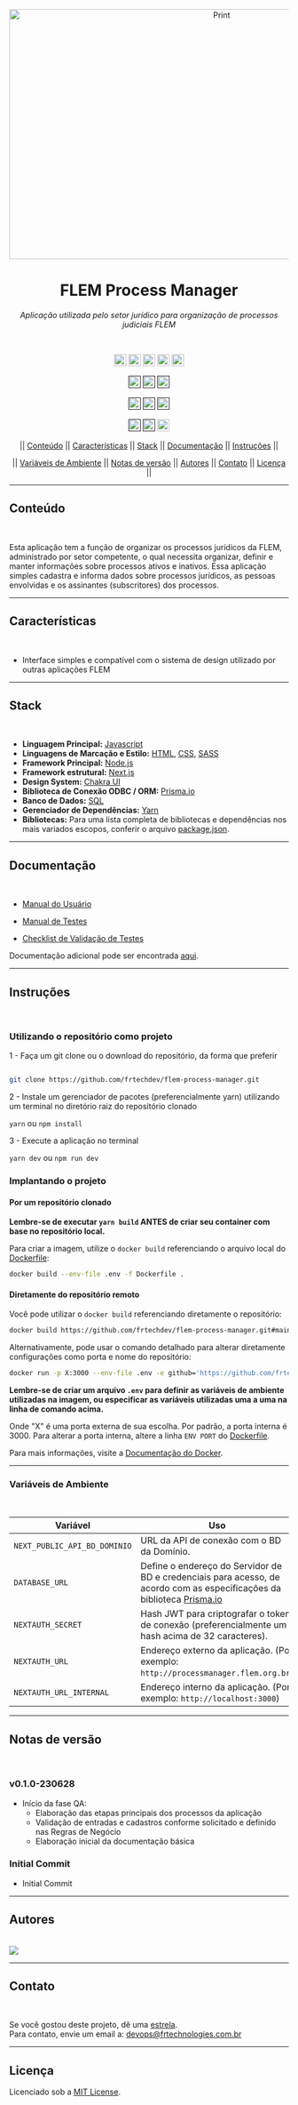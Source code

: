 <div align="center">

<img src="https://frtechdev.github.io/flem-process-manager/resources/thumb.png" height='450px' width='750px' alt="Print">

</div>

<h1 align="center">FLEM Process Manager</h1>
<p align=center><i align="center">Aplicação utilizada pelo setor jurídico para organização de processos judiciais FLEM</i></p>

<br>

<div align="center">

<a href="https://reactjs.org"><img src="https://img.shields.io/badge/react-black?logo=react&logoColor=white" height="22" alt="React"/></a>
<a href="https://nextjs.org"><img src="https://img.shields.io/badge/Next-black?logo=next.js&logoColor=white" height="22" alt="NextJS"/></a>
<a href="https://chakra-ui.com"><img src="https://img.shields.io/badge/chakra-%234ED1C5.svg?logo=chakraui&logoColor=white" height="22" alt="ChakraUI"/></a>
<a href="https://www.prisma.io"><img src="https://img.shields.io/badge/Prisma-3982CE?logo=Prisma&logoColor=white" height="22" alt="PrismaIO"/></a>
<a href="https://www.microsoft.com/pt-br/sql-server/sql-server-2019"><img src="https://img.shields.io/badge/Microsoft%20SQL%20Sever-CC2927?logo=microsoft%20sql%20server&logoColor=white" height="22" alt="MSSQLServer"/></a>

<a href=""><img src="https://img.shields.io/badge/maintenance-actively--developed-brightgreen.svg" height="22" alt="Maintenance-actively-developed"/></a>
<a href=""><img src="https://img.shields.io/github/last-commit/frtechdev/flem-process-manager" height="22" alt="LastCommit"></a>
<a href=""><img src="https://snyk.io/test/github/frtechdev/flem-process-manager/badge.svg" height="22" alt="Snyk"/></a>

<a href=""><img src="https://img.shields.io/github/repo-size/frtechdev/flem-process-manager" height="22" alt="RepoSize"/></a>
<a href=""><img src="https://img.shields.io/github/languages/code-size/frtechdev/flem-process-manager" height="22" alt="CodeSize"/></a>
<a href=""><img src="https://img.shields.io/github/contributors/frtechdev/flem-process-manager" height="22" alt="Contributors"></a>

<a href=""><img src="https://img.shields.io/github/forks/frtechdev/flem-process-manager" height="22" alt="Fork"></a>
<a href=""><img src="https://img.shields.io/github/release/frtechdev/flem-process-manager.svg" height="22" alt="LatestRelease"></a>
<a href="https://github.com/frtechdev/flem-process-manager/blob/main/LICENSE"><img src="https://img.shields.io/github/license/frtechdev/flem-process-manager" height="22" alt="License"></a>

|| [Conteúdo](#section-conteudo) || [Características](#section-caracteristicas) || [Stack](#section-stack) || [Documentação](#section-documentacao) || [Instruções](#section-instrucoes) ||

|| [Variáveis de Ambiente](#section-vars) || [Notas de versão](#section-changelog) || [Autores](#section-autores) || [Contato](#section-contato) || [Licença](#section-licenca) ||

</div>

<hr>

<a name="section-conteudo">

## Conteúdo

</a>

<br>

Esta aplicação tem a função de organizar os processos jurídicos da FLEM, administrado por setor competente, o qual necessita organizar, definir e manter informações sobre processos ativos e inativos. Essa aplicação simples cadastra e informa dados sobre processos jurídicos, as pessoas envolvidas e os assinantes (subscritores) dos processos.

<hr>

<a name="section-caracteristicas">

## Características

</a>

<br>

- Interface simples e compatível com o sistema de design utilizado por outras aplicações FLEM

<hr>

<a name="section-stack">

## Stack

</a>

<br>

- **Linguagem Principal:** [Javascript](https://developer.mozilla.org/pt-BR/docs/Web/JavaScript)
- **Linguagens de Marcação e Estilo:** [HTML](https://developer.mozilla.org/pt-BR/docs/Web/HTML), [CSS](https://developer.mozilla.org/pt-BR/docs/Web/CSS), [SASS](https://sass-lang.com/documentation)
- **Framework Principal:** [Node.js](https://nodejs.org/en/docs/)
- **Framework estrutural:** [Next.js](https://nextjs.org/docs/getting-started)
- **Design System:** [Chakra UI](https://chakra-ui.com/docs/getting-started)
- **Biblioteca de Conexão ODBC / ORM:** [Prisma.io](https://www.prisma.io)
- **Banco de Dados:** [SQL](https://pt.wikipedia.org/wiki/SQL)
- **Gerenciador de Dependências:** [Yarn](https://yarnpkg.com/getting-started)
- **Bibliotecas:** Para uma lista completa de bibliotecas e dependências nos mais variados escopos, conferir o arquivo [package.json](https://github.com/frtechdev/flem-process-manager/blob/main/package.json).

<hr>

<a name="section-documentacao">

## Documentação

</a>

<br>

- [Manual do Usuário](https://frtechdev.github.io/flem-process-manager/resources/process_manager_manual_do_usuario.pdf)

- [Manual de Testes](https://frtechdev.github.io/flem-process-manager/resources/process_manager_manual_de_testes.pdf)

- [Checklist de Validação de Testes](https://frtechdev.github.io/flem-process-manager/resources/process_manager_checklist_de_validacao.xlsx)

Documentação adicional pode ser encontrada [aqui](https://frtechdev.github.io/flem-process-manager/).

<hr>

<a name="section-instrucoes">

## Instruções

</a>

<br>

### Utilizando o repositório como projeto

</a>

1 - Faça um git clone ou o download do repositório, da forma que preferir

```bash

git clone https://github.com/frtechdev/flem-process-manager.git

```

2 - Instale um gerenciador de pacotes (preferencialmente yarn) utilizando um terminal no diretório raiz do repositório clonado

`yarn` ou `npm install`

3 - Execute a aplicação no terminal

`yarn dev` ou `npm run dev`

### Implantando o projeto

</a>

#### Por um repositório clonado

**Lembre-se de executar `yarn build` ANTES de criar seu container com base no repositório local.**

Para criar a imagem, utilize o `docker build` referenciando o arquivo local do [Dockerfile](https://github.com/frtechdev/flem-process-manager/blob/main/Dockerfile):

```bash
docker build --env-file .env -f Dockerfile .
```

#### Diretamente do repositório remoto

Você pode utilizar o `docker build` referenciando diretamente o repositório:

```bash
docker build https://github.com/frtechdev/flem-process-manager.git#main
```

Alternativamente, pode usar o comando detalhado para alterar diretamente configurações como porta e nome do repositório:

```bash
docker run -p X:3000 --env-file .env -e github='https://github.com/frtechdev/flem-process-manager.git' -it frtechdev/flem-process-manager
```

**Lembre-se de criar um arquivo `.env` para definir as variáveis de ambiente utilizadas na imagem, ou especificar as variáveis utilizadas uma a uma na linha de comando acima.**

Onde "X" é uma porta externa de sua escolha. Por padrão, a porta interna é 3000.
Para alterar a porta interna, altere a linha `ENV PORT` do [Dockerfile](https://github.com/frtechdev/flem-process-manager/blob/main/Dockerfile).

Para mais informações, visite a [Documentação do Docker](https://docs.docker.com).

</a>

<hr>

<a name="section-vars">

### Variáveis de Ambiente

</a>

<br>

| Variável      | Uso   |
|---------------|-------|
|`NEXT_PUBLIC_API_BD_DOMINIO` | URL da API de conexão com o BD da Domínio. | |
|`DATABASE_URL` | Define o endereço do Servidor de BD e credenciais para acesso, de acordo com as especificações da biblioteca [Prisma.io](https://www.prisma.io/docs/getting-started/setup-prisma/start-from-scratch/relational-databases/connect-your-database-node-sqlserver)| |
|`NEXTAUTH_SECRET` | Hash JWT para criptografar o token de conexão (preferencialmente um hash acima de 32 caracteres). | |
|`NEXTAUTH_URL` | Endereço externo da aplicação. (Por exemplo: `http://processmanager.flem.org.br`) | |
|`NEXTAUTH_URL_INTERNAL` | Endereço interno da aplicação. (Por exemplo: `http://localhost:3000`) | |

<hr>

<a name="section-changelog">

## Notas de versão

</a>

<br>

### v0.1.0-230628

- Início da fase QA:
  - Elaboração das etapas principais dos processos da aplicação
  - Validação de entradas e cadastros conforme solicitado e definido nas Regras de Negócio
  - Elaboração inicial da documentação básica

### Initial Commit

- Initial Commit

<hr>

<a name="section-autores">

## Autores

</a>

<br>

<a href="https://github.com/frtechdev/flem-process-manager/graphs/contributors">
  <img src="https://contrib.rocks/image?repo=frtechdev/flem-process-manager" />
</a>

<hr>

<a name="section-contato">

## Contato

</a>

<br>

Se você gostou deste projeto, dê uma <a href="https://github.com/frtechdev/flem-process-manager" data-icon="octicon-star" aria-label="Star frtechdev/flem-process-manager on GitHub">estrela</a>. <br>
Para contato, envie um email a: <a href="mailto:devops@frtechnologies.com.br">devops@frtechnologies.com.br</a>

<hr>

<a name="section-licenca">

## Licença

</a>

Licenciado sob a [MIT License](https://github.com/frtechdev/flem-process-manager/blob/main/LICENSE).
